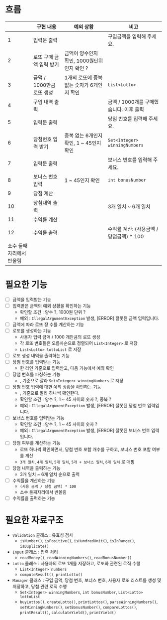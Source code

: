 # 흐름
|  | 구현 내용 | 예외 상황 | 비고                            |
| --- | --- | --- |-------------------------------|
| 1 | 입력문 출력 |  | 구입금액을 입력해 주세요.                |
| 2 | 로또 구매 금액 입력 받기 | 금액이 양수인지 확인, 1000원단위인지 확인 ? |                               |
| 3 | 금액 / 1000만큼 로또 생성 | 1개의 로또에 중복없는 숫자가 6개인지 확인 | `List<Lotto>`                 |
| 4 | 구입 내역 출력 |  | 금액 / 1000개를 구매했습니다. 이후 출력     |
| 5 | 입력문 출력 |  | 당첨 번호를 입력해 주세요.               |
| 6 | 당첨번호 입력 받기 | 중복 없는 6개인지 확인, 1 ~ 45인지 확인 | `Set<Integer> winningNumbers` |
| 7 | 입력문 출력 |  | 보너스 번호를 입력해 주세요.              |
| 8 | 보너스 번호 입력 | 1 ~ 45인지 확인 | `int bonusNumber`             |
| 9 | 당첨 계산 |  |                               |
| 10 | 당첨내역 출력 |  | 3개 일치 ~ 6개 일치                 |
| 11 | 수익률 계산 |  |                               |
| 12 | 수익률 출력 |  | 수익률 계산: (사용금액 / 당첨금액) * 100   
소수 둘째자리에서 반올림 |


# 필요한 기능
- [ ]  금액을 입력받는 기능
- [ ]  입력받은 금액의 예외 상황을 확인하는 기능
    - 확인할 조건 : 양수 ?, 1000원 단위 ?
    - 예외 : `IllegalArgumentException` 발생, [ERROR] 잘못된 금액 입력입니다.
- [ ]  금액에 따라 로또 장 수를 계산하는 기능
- [ ]  로또를 생성하는 기능
    - 사용자 입력 금액 / 1000 개만큼의 로또 생성
    - 각 로또 번호들은 오름차순으로 정렬되어 `List<Integer>` 로 저장
    - `List<Lotto> lottoList` 로 저장
- [ ]  로또 생성 내역을 출력하는 기능
- [ ]  당첨 번호를 입력받는 기능
    - 한 라인 기준으로 입력받고, 다음 기능에서 예외 확인
- [ ]  당첨 번호를 파싱하는 기능
    - , 기준으로 잘라 `Set<Integer> winningNumbers` 로 저장
- [ ]  당첨 번호 입력에 대한 예외 상황을 확인하는 기능
    - , 기준으로 잘라 하나씩 확인한다.
    - 확인할 조건 : 양수 ?, 1 ~ 45 사이의 숫자 ?, 중복 ?
    - 예외 : `IllegalArgumentException` 발생, [ERROR] 잘못된 당첨 번호 입력입니다.
- [ ]  보너스 번호를 입력받는 기능
    - 확인할 조건 : 양수 ?, 1 ~ 45 사이의 숫자 ?
    - 예외 : `IllegalArgumentException` 발생, [ERROR] 잘못된 보너스 번호 입력입니다.
- [ ]  당첨 여부를 계산하는 기능
    - 로또 하나씩 확인하면서, 당첨 번호 포함 개수를 구하고, 보너스 번호 포함 여부를 계산
    - `3개 일치`, `4개 일치`, `5개 일치`, `5개 + 보너스 일치`, `6개 일치` 로 매핑
- [ ]  당첨 내역을 출력하는 기능
    - 3개 일치 ~ 6개 일치 순으로 출력
- [ ]  수익률을 계산하는 기능
    - `(사용 금액 / 당첨 금액) * 100`
    - 소수 둘째자리에서 반올림
- [ ]  수익률을 출력하는 기능

# 필요한 자료구조
- `Validation` 클래스 : 유효성 검사
    - `isNumber()`, `isPositive()`, `isHundredUnit()`, `isInRange()`, `isDuplicate()`
- `Input` 클래스 : 입력 처리
    - `readMoney()`, `readWinningNumbers()`, `readBonusNumber()`
- `Lotto` 클래스 : 사용자의 로또 1개를 저장하고, 로또와 관련된 로직 수행
    - `List<Integer> numbers`
    - `computeResult()`, `printLotto()`
- `Manager` 클래스 : 구입 금액, 당첨 번호, 보너스 번호, 사용자 로또 리스트를 생성 및 저장하고, 당첨 관련 로직 수행
    - `Set<Integer> winningNumbers`, `int bonusNumber`, `List<Lotto> lottoList`
    - `buyLottos()`, `createLotto()`, `printLottos()`, `parseWinningNumbers()`, `setWinningNumbers()`, `setBonusNumber()`, `compareLottos()`, `printResult()`, `calculateYield()`, `printYield()`